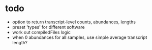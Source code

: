 # todo

* option to return transcript-level counts, abundances, lengths
* preset 'types' for different software
* work out compiledFiles logic
* when 0 abundances for all samples, use simple average transcript length?
